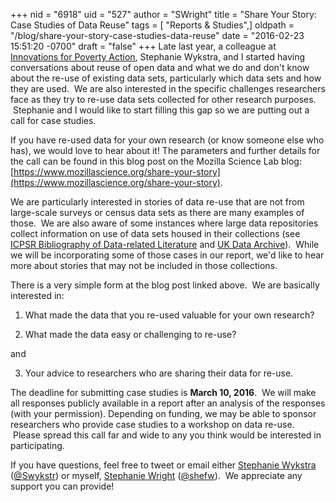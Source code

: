 +++
nid = "6918"
uid = "527"
author = "SWright"
title = "Share Your Story: Case Studies of Data Reuse"
tags = [ "Reports & Studies",]
oldpath = "/blog/share-your-story-case-studies-data-reuse"
date = "2016-02-23 15:51:20 -0700"
draft = "false"
+++
Late last year, a colleague at [Innovations for Poverty
Action](http://www.poverty-action.org/), Stephanie Wykstra, and I
started having conversations about reuse of open data and what we do and
don't know about the re-use of existing data sets, particularly which
data sets and how they are used.  We are also interested in the specific
challenges researchers face as they try to re-use data sets collected
for other research purposes.  Stephanie and I would like to start
filling this gap so we are putting out a call for case studies.

If you have re-used data for your own research (or know someone else who
has), we would love to hear about it! The parameters and further details
for the call can be found in this blog post on the Mozilla Science Lab
blog:
[https://www.mozillascience.org/share-your-story](https://www.mozillascience.org/share-your-story).

We are particularly interested in stories of data re-use that are not
from large-scale surveys or census data sets as there are many examples
of those.  We are also aware of some instances where large data
repositories collect information on use of data sets housed in their
collections (see [ICPSR Bibliography of Data-related
Literature](http://www.icpsr.umich.edu/icpsrweb/ICPSR/citations/index.jsp)
and [UK Data
Archive](https://www.ukdataservice.ac.uk/use-data/data-in-use)).  While
we will be incorporating some of those cases in our report, we'd like to
hear more about stories that may not be included in those collections.

There is a very simple form at the blog post linked above.  We are
basically interested in:

1) What made the data that you re-used valuable for your own research?

2) What made the data easy or challenging to re-use?

and

3) Your advice to researchers who are sharing their data for re-use.  

The deadline for submitting case studies is **March 10, 2016**.  We will
make all responses publicly available in a report after an analysis of
the responses (with your permission). Depending on funding, we may be
able to sponsor researchers who provide case studies to a workshop on
data re-use.  Please spread this call far and wide to any you think
would be interested in participating.  

If you have questions, feel free to tweet or email either [Stephanie
Wykstra](mailto:stephanie.wykstra@gmail.com "Stephanie Wykstra email")
([@Swykstr](https://twitter.com/Swykstr)) or myself, [Stephanie
Wright](mailto:steph@mozillafoundation.org "Stephanie Wright email")
([@shefw](https://twitter.com/shefw)).  We appreciate any support you
can provide!
